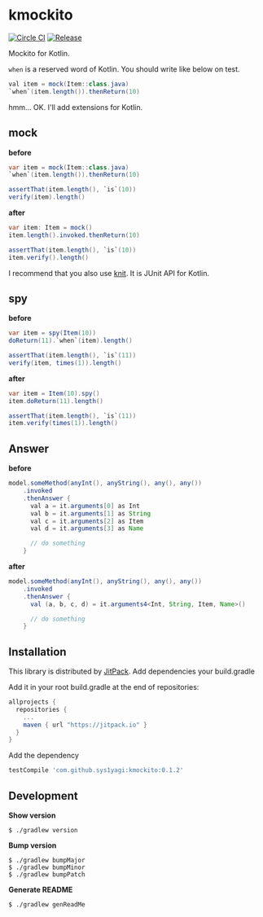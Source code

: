 # kmockito

[![Circle CI](https://circleci.com/gh/sys1yagi/kmockito.svg?style=svg)](https://circleci.com/gh/sys1yagi/kmockito)
[![Release](https://jitpack.io/v/sys1yagi/kmockito.svg)](https://jitpack.io/sys1yagi/kmockito)

Mockito for Kotlin.

`when` is a reserved word of Kotlin. You should write like below on test.

```java
val item = mock(Item::class.java)
`when`(item.length()).thenReturn(10)
```

hmm... OK. I'll add extensions for Kotlin.

## mock

__before__

```java
var item = mock(Item::class.java)
`when`(item.length()).thenReturn(10)

assertThat(item.length(), `is`(10))
verify(item).length()
```

__after__

```java
var item: Item = mock()
item.length().invoked.thenReturn(10)

assertThat(item.length(), `is`(10))
item.verify().length()
```

I recommend that you also use [knit](https://github.com/ntaro/knit). It is JUnit API for Kotlin.

## spy

__before__

```java
var item = spy(Item(10))
doReturn(11).`when`(item).length()

assertThat(item.length(), `is`(11))
verify(item, times(1)).length()
```

__after__

```java
var item = Item(10).spy()
item.doReturn(11).length()

assertThat(item.length(), `is`(11))
item.verify(times(1)).length()
```

## Answer

__before__

```java
model.someMethod(anyInt(), anyString(), any(), any())
    .invoked
    .thenAnswer {
      val a = it.arguments[0] as Int
      val b = it.arguments[1] as String
      val c = it.arguments[2] as Item
      val d = it.arguments[3] as Name

      // do something
    }
```

__after__

```java
model.someMethod(anyInt(), anyString(), any(), any())
    .invoked
    .thenAnswer {
      val (a, b, c, d) = it.arguments4<Int, String, Item, Name>()

      // do something
    }
```


## Installation

This library is distributed by [JitPack](https://jitpack.io/). Add dependencies your build.gradle

Add it in your root build.gradle at the end of repositories:

```groovy
allprojects {
  repositories {
    ...
    maven { url "https://jitpack.io" }
  }
}
```

 Add the dependency

```groovy
testCompile 'com.github.sys1yagi:kmockito:0.1.2'
```

## Development


__Show version__

```
$ ./gradlew version
```

__Bump version__

```
$ ./gradlew bumpMajor
$ ./gradlew bumpMinor
$ ./gradlew bumpPatch
```

__Generate README__

```
$ ./gradlew genReadMe
```
